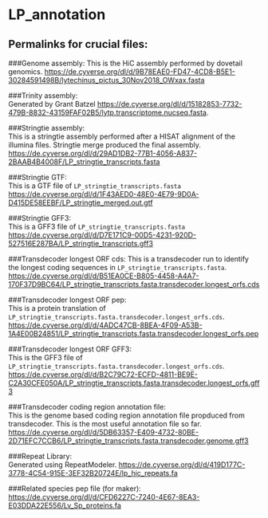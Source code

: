 # LP_annotation

## Permalinks for crucial files:  
###Genome assembly:
This is the HiC assembly performed by dovetail genomics.
https://de.cyverse.org/dl/d/9B78EAE0-FD47-4CD8-B5E1-30284591498B/lytechinus_pictus_30Nov2018_OWxax.fasta  

###Trinity assembly:  
Generated by Grant Batzel
https://de.cyverse.org/dl/d/15182853-7732-479B-8832-43159FAF02B5/lytp.transcriptome.nucseq.fasta. 

###Stringtie assembly:  
This is a stringtie assembly performed after a HISAT alignment of the illumina files. Stringtie merge produced the final assembly.
https://de.cyverse.org/dl/d/29AD1DB2-77B1-4056-A837-2BAAB4B4008F/LP_stringtie_transcripts.fasta  

###Stringtie GTF:  
This is a GTF file of `LP_stringtie_transcripts.fasta`
https://de.cyverse.org/dl/d/1F43AED0-48E0-4E79-9D0A-D415DE58EEBF/LP_stringtie_merged.out.gtf

###Stringtie GFF3:  
This is a GFF3 file of `LP_stringtie_transcripts.fasta`
https://de.cyverse.org/dl/d/D7E171C9-00D5-4231-920D-527516E287BA/LP_stringtie_transcripts.gff3  

###Transdecoder longest ORF cds: 
This is a transdecoder run to identify the longest coding sequences in `LP_stringtie_transcripts.fasta`. 
https://de.cyverse.org/dl/d/B51EA0CE-B805-4458-A4A7-170F37D9BC64/LP_stringtie_transcripts.fasta.transdecoder.longest_orfs.cds  

###Transdecoder longest ORF pep:  
This is a protein translation of `LP_stringtie_transcripts.fasta.transdecoder.longest_orfs.cds`.  
https://de.cyverse.org/dl/d/4ADC47CB-8BEA-4F09-A53B-1A4E00B24851/LP_stringtie_transcripts.fasta.transdecoder.longest_orfs.pep  

###Transdecoder longest ORF GFF3:  
This is the GFF3 file of `LP_stringtie_transcripts.fasta.transdecoder.longest_orfs.cds`.
https://de.cyverse.org/dl/d/B2C79C72-ECFD-4811-BE9E-C2A30CFE050A/LP_stringtie_transcripts.fasta.transdecoder.longest_orfs.gff3 

###Transdecoder coding region annotation file:  
This is the genome based coding region annotation file propduced from transdecoder. This is the most useful annotation file so far.
https://de.cyverse.org/dl/d/5DB63357-E409-4732-80BE-2D71EFC7CCB6/LP_stringtie_transcripts.fasta.transdecoder.genome.gff3

###Repeat Library:  
Generated using RepeatModeler. 
https://de.cyverse.org/dl/d/419D177C-3778-4C54-915E-3EF32B20724E/lp_hic_repeats.fa  

###Related species pep file (for maker):  
https://de.cyverse.org/dl/d/CFD6227C-7240-4E67-8EA3-E03DDA22E556/Lv_Sp_proteins.fa  

